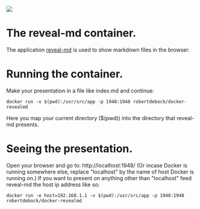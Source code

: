 [![](https://images.microbadger.com/badges/image/robertdebock/docker-revealmd.svg)](https://microbadger.com/images/robertdebock/docker-revealmd "Get your own image badge on microbadger.com")

# The reveal-md container.
The application [reveal-md](https://github.com/webpro/reveal-md) is used to show markdown files in the browser.

# Running the container.
Make your presentation in a file like index.md and continue:

    docker run -v $(pwd):/usr/src/app -p 1948:1948 robertdebock/docker-revealmd

Here you map your current directory ($(pwd)) into the directory that reveal-md presents.

# Seeing the presentation.
Open your browser and go to: http://localhost:1948/ (Or incase Docker is running somewhere else, replace "localhost" by the name of host Docker is running on.)
If you want to present on anything other than "localhost" feed reveal-md the host ip address like so:

    docker run -e host=192.168.1.1 -v $(pwd):/usr/src/app -p 1948:1948 robertdebock/docker-revealmd
